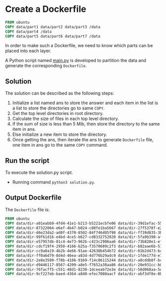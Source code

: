 Create a Dockerfile 
===================

```Dockerfile
FROM ubuntu
COPY data/part1 data/part2 data/part3 /data
COPY data/part4 /data
COPY data/part5 data/part6 data/part7 /data
```

In order to make such a Dockerfile, we need to know which parts can be placed into each layer.

A Python script named [main.py](main.py) is developed to partition the data and generate the
corresponding `Dockerfile`.

Solution
----
The solution can be described as the following steps:

1. Initialize a list named ans to store the answer and each item in the list is a list to store the directories go to
   same `COPY`.
2. Get the top level directories in root directory.
3. Calculate the size of files in each top level directory.
4. If the sum of size is less than 5 Mib, then store the directory to the same item in ans.
5. Else initialize a new item to store the directory.
6. Once getting the ans, then iterate the ans to generate `Dockerfile` file, one item in ans go to the same `COPY`
   command.

Run the script
-----
To execute the solution.py script.

* Running command `python3 solution.py`.

Output Dockerfile
-----
The `Dockerfile` file is:

```Dockerfile
FROM ubuntu
COPY data/dir-a01eabb9-4fd4-41e1-b213-b5221ecbfe06 data/dir-39d1efac-55f4-4654-bf2d-7d07910abdff data/dir-c9cff361-692d-4270-ae8e-d8a283494420 data/dir-9d5e7cd8-bbff-4c63-8892-b0ab2528621a data/dir-6aa5cc5e-1552-4cd2-8ecf-0bc69f8e6ab1 data/dir-afc31085-d863-4e4d-a8ee-3a7bae9445c5 /data
COPY data/dir-87322064-e6ef-4b47-b024-c80fe1ba5667 data/dir-27f5378f-e261-461b-b286-fcd18fead187 data/dir-0b47a68b-6dae-4f4f-950a-afd8dd51082b data/dir-01569ce9-1028-4262-bf5c-cdd98c38e4f5 data/dir-1d7d3c57-9bcd-4329-ac35-6009d7845bca data/dir-8599afa3-f341-4838-b13a-e2bdb2de5f63 data/dir-6ee409df-da1f-4a32-b74b-f4e5be38daf0 /data
COPY data/dir-d6e23da2-ad0f-4370-8502-84f746d85f98 data/dir-ff39d835-3bda-4503-a1d3-f079cbfb127f data/dir-94135523-a870-4270-a059-d7a99a5722de data/dir-d94f1040-e1da-4dfb-95c9-9f58698d0926 data/dir-5d3880c8-ef88-47e4-81a2-abf2e69f88d9 /data
COPY data/dir-99f61d16-e4bd-4ce5-b627-cd8332752020 data/dir-5fa9b390-af25-4df3-a274-adf69faf1532 data/dir-9c7492ed-3b5b-4f88-ab8b-c1416f58f375 /data
COPY data/dir-e57957db-81c4-4e73-962b-c423c2906aa6 data/dir-73b820e1-efbf-42c1-bb0a-66526e645c71 data/dir-64e9d4dc-cc14-4857-b8bc-42096053b0d2 data/dir-238dae7c-dc1d-4afb-9b30-c62a3ae68f25 /data
COPY data/dir-cdcf19f4-2950-4166-b25a-f3570689c2f3 data/dir-b82aae6b-5116-4aba-8aa5-7ff5bf7d5c16 data/dir-ea2324aa-b034-4431-bc28-05475f19a561 data/dir-f9269fb6-12bd-44c3-9ee6-d24c28de6587 data/dir-9f62bd55-3ea6-482c-a82c-3ab37d87d8cd /data
COPY data/dir-cc9a0a19-4b2b-4e66-91ae-42638b454b72 data/dir-01b2d473-bc27-46b5-9093-29d1086f5900 data/dir-9f82406c-f969-41aa-89a4-3bc7d3410862 data/dir-9a7f91a2-4fbf-4201-abdf-a1292d60d261 /data
COPY data/dir-ff0a6d79-8d4d-46ea-a83d-4d776b29adc9 data/dir-1fde177d-e703-4c02-99db-4aa69dd31454 data/dir-4bdd519c-2a2d-4f68-a4f9-9b756fbd81ff /data
COPY data/dir-2e8e3589-f78b-4186-9169-f14c86115244 data/dir-a8cddb8f-bca5-442b-bd0a-f747ac3195df data/dir-686839b3-4fdd-4139-bb5d-c912708d96a1 data/dir-3742fa53-3f94-43e4-a066-a31f5ab82d9e /data
COPY data/dir-d9446117-8567-4209-a8e5-f7652a38aa86 data/dir-20e931cc-b084-4d03-8157-ca4d4d75f792 data/dir-747b535c-9d2f-4c2e-8387-3ccc3cd80d8f data/dir-7c506e63-4767-42b2-954e-ef5d4c551d85 /data
COPY data/dir-76facff5-c551-48d1-8230-1dceeab72e3e data/dir-58d068aa-5e8b-4b08-8352-21159794f070 data/dir-47302781-a666-400f-9bb5-5bffe7843eed data/dir-d8e58afe-777b-4c01-a463-f6b042aca89b data/dir-9b876c8d-e018-45d3-9a64-48e957915344 data/dir-a34a56e4-d5c7-45de-a99d-72dc41d4c3f8 /data
COPY data/dir-9cf227eb-baed-4364-a840-efec7008aacf data/dir-abf3df8e-0bc6-40b5-90b3-6bbe6a927c9f data/dir-efce665f-2040-4a61-a6d2-e13e48e86f90 /data

```
